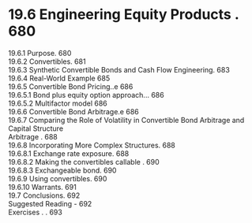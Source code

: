 # 19.6 Engineering Equity Products . 680  

19.6.1 Purpose. 680   
19.6.2 Convertibles. 681   
19.6.3 Synthetic Convertible Bonds and Cash Flow Engineering. 683   
19.6.4 Real-World Example 685   
19.6.5 Convertible Bond Pricing..e 686   
19.6.5.1 Bond plus equity option approach... 686   
19.6.5.2 Multifactor model 686   
19.6.6 Convertible Bond Arbitrage.e 686   
19.6.7 Comparing the Role of Volatility in Convertible Bond Arbitrage and Capital Structure   
Arbitrage . 688   
19.6.8 Incorporating More Complex Structures. 688   
19.6.8.1 Exchange rate exposure. 688   
19.6.8.2 Making the convertibles callable . 690   
19.6.8.3 Exchangeable bond. 690   
19.6.9 Using convertibles. 690   
19.6.10 Warrants. 691   
19.7 Conclusions. 692   
Suggested Reading - 692   
Exercises . . 693  
